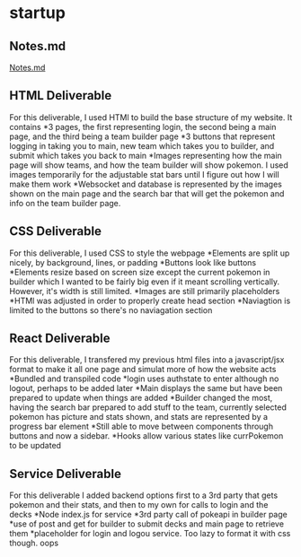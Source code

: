 # startup
## Notes.md
[Notes.md](https://github.com/mcran127/startup/blob/main/notes.md)

## HTML Deliverable

For this deliverable, I used HTMl to build the base structure of my website. It contains
*3 pages, the first representing login, the second being a main page, and the third being a team builder page
*3 buttons that represent logging in taking you to main, new team which takes you to builder, and submit which takes you back to main
*Images representing how the main page will show teams, and how the team builder will show pokemon. I used images temporarily for the adjustable stat bars until I figure out how I will make them work
*Websocket and database is represented by the images shown on the main page and the search bar that will get the pokemon and info on the team builder page.

## CSS Deliverable

For this deliverable, I used CSS to style the webpage
*Elements are split up nicely, by background, lines, or padding
*Buttons look like buttons
*Elements resize based on screen size except the current pokemon in builder which I wanted to be fairly big even if it meant scrolling vertically. However, it's width is still limited.
*Images are still primarily placeholders
*HTMl was adjusted in order to properly create head section
*Naviagtion is limited to the buttons so there's no naviagation section

## React Deliverable

For this deliverable, I transfered my previous html files into a javascript/jsx format to make it all one page and simulat more of how the website acts
*Bundled and transpiled code
*login uses authstate to enter although no logout, perhaps to be added later
*Main displays the same but have been prepared to update when things are added
*Builder changed the most, having the search bar prepared to add stuff to the team, currently selected pokemon has picture and stats shown, and stats are represented by a progress bar element
*Still able to move between components through buttons and now a sidebar.
*Hooks allow various states like currPokemon to be updated

## Service Deliverable

For this deliverable I added backend options first to a 3rd party that gets pokemon and their stats, and then to my own for calls to login and the decks
*Node index.js for service
*3rd party call of pokeapi in builder page
*use of post and get for builder to submit decks and main page to retrieve them
*placeholder for login and logou service. Too lazy to format it with css though. oops